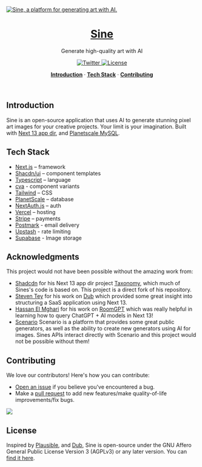 <a href="https://sine.at">
  <img alt="Sine, a platform for generating art with AI." src="https://www.sine.at/sine-og.png">
  <h1 align="center">Sine</h1>
</a>

<p align="center">
Generate high-quality art with AI
</p>

<p align="center">
  <a href="https://twitter.com/tsui_nova">
    <img src="https://img.shields.io/twitter/follow/tsui_nova?style=flat&label=tsui_nova&logo=twitter&color=0bf&logoColor=fff" alt="Twitter" />
  </a>
  <a href="https://github.com/davidtparks/sine/blob/main/LICENSE.md">
    <img src="https://img.shields.io/github/license/davidtparks/sine?label=license&logo=github&color=f80&logoColor=fff" alt="License" />
  </a>
</p>

<p align="center">
  <a href="#introduction"><strong>Introduction</strong></a> ·
  <a href="#tech-stack"><strong>Tech Stack</strong></a> ·
  <a href="#contributing"><strong>Contributing</strong></a>
</p>
<br/>

## Introduction

Sine is an open-source application that uses AI to generate stunning pixel art
images for your creative projects. Your limit is your imagination. Built with
[Next 13 app dir](http://beta.nextjs.org), and
[Planetscale MySQL](https://planetscale.com/).

## Tech Stack

- [Next.js](https://nextjs.org/) – framework
- [Shacdn/ui](https://ui.shadcn.com/) – component templates
- [Typescript](https://www.typescriptlang.org/) – language
- [cva](https://github.com/joe-bell/cva) - component variants
- [Tailwind](https://tailwindcss.com/) – CSS
- [PlanetScale](https://planetscale.com/) – database
- [NextAuth.js](https://next-auth.js.org/) – auth
- [Vercel](https://vercel.com/) – hosting
- [Stripe](https://stripe.com/) – payments
- [Postmark](https://postmarkapp.com/) - email delivery
- [Upstash](https://upstash.com/) - rate limiting
- [Supabase](https://supabase.com/) - Image storage

## Acknowledgments

This project would not have been possible without the amazing work from:

- [Shadcdn](https://twitter.com/shadcn) for his Next 13 app dir project
  [Taxonomy](https://github.com/shadcn/taxonomy), which much of Sines's code is
  based on. This project is a direct fork of his repository.
- [Steven Tey](https://twitter.com/steventey) for his work on
  [Dub](https://www.dub.sh) which provided some great insight into structuring a
  SaaS application using Next 13.
- [Hassan El Mghari](https://twitter.com/nutlope) for his work on
  [RoomGPT](https://www.roomgpt.io/) which was really helpful in learning how to
  query ChatGPT + AI models in Next 13!
- [Scenario](https://www.scenario.com/) Scenario is a platform that provides
  some great public generators, as well as the ability to create new generators
  using AI for images. Sines APIs interact directly with Scenario and this
  project would not be possible without them!

## Contributing

We love our contributors! Here's how you can contribute:

- [Open an issue](https://github.com/davidtparks/sine/issues) if you believe
  you've encountered a bug.
- Make a [pull request](https://github.com/davidtparks/sine/pull) to add new
  features/make quality-of-life improvements/fix bugs.

<a href="https://github.com/davidtparks/sine/graphs/contributors">
  <img src="https://contrib.rocks/image?repo=davidtparks/sine" />
</a>


## License

Inspired by [Plausible](https://plausible.io/), and [Dub](https://dub.sh/), Sine
is open-source under the GNU Affero General Public License Version 3 (AGPLv3) or
any later version. You can
[find it here](https://github.com/davidtparks/sine/blob/main/LICENSE.md).
